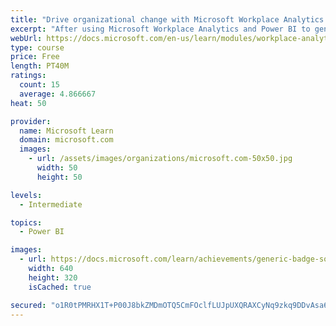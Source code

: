 ```yaml
---
title: "Drive organizational change with Microsoft Workplace Analytics and MyAnalytics"
excerpt: "After using Microsoft Workplace Analytics and Power BI to generate insights about your employees’ work behaviors, you’ll learn about the Microsoft 365 features that can be tools to implement and measure the changes you’ve identified. You’ll learn how to initiate common change practices and what tools and tactics are the most useful."
webUrl: https://docs.microsoft.com/en-us/learn/modules/workplace-analytics-ways-working-action/
type: course
price: Free
length: PT40M
ratings:
  count: 15
  average: 4.866667
heat: 50

provider:
  name: Microsoft Learn
  domain: microsoft.com
  images:
    - url: /assets/images/organizations/microsoft.com-50x50.jpg
      width: 50
      height: 50

levels:
  - Intermediate

topics:
  - Power BI

images:
  - url: https://docs.microsoft.com/learn/achievements/generic-badge-social.png
    width: 640
    height: 320
    isCached: true

secured: "o1R0tPMRHX1T+P00J8bkZMDmOTQ5CmFOclfLUJpUXQRAXCyNq9zkq9DDvAsa64tB7B0Iz/b+nxmOh44r7Bhba+9yz12dotUyFkRo0n2IXGKdPUfj98y4JA0oQWGdl1LcwSSdbg3HcZ4F+vCqI5+N1eDNUIuDP4YoDIZ7WhcEBz509zcrV2pIFkQ7IQk2FaKTiMUOv+fbIX/B0DzlO7V9CEaRS+3r2k+0+XicUO9JwYW2NrjooCQaEyHF/s2Z3x2Ekg5So2ywApDNIxzZwqq57prK4wFbqNcmYnKKGXP0jIAKlU6Q2zgPSo1p2UQP2g4RxwdBZu90uc0aVaXzLMwHjG3M0ZpTDxdEGN7eu2ZhigvLN7Z8Iedm8Xbwe5tCrC4wH0+vCETrAPAHmw7rpzQf0V8KEAo8IxySxbih8cz+ZfQ=;MFr3xwaHMOe3nHZUtC1MEg=="
---
```


